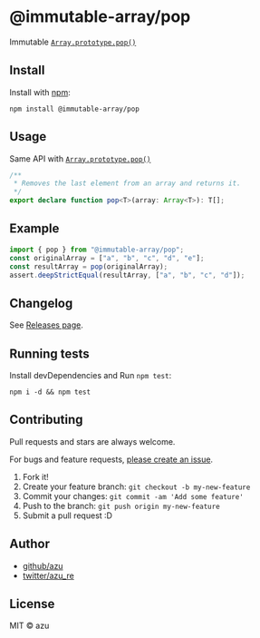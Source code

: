 # @immutable-array/pop

Immutable [`Array.prototype.pop()`](https://developer.mozilla.org/ja/docs/Web/JavaScript/Reference/Global_Objects/Array/pop)

## Install

Install with [npm](https://www.npmjs.com/):

    npm install @immutable-array/pop

## Usage

Same API with [`Array.prototype.pop()`](https://developer.mozilla.org/ja/docs/Web/JavaScript/Reference/Global_Objects/Array/pop)

```ts
/**
 * Removes the last element from an array and returns it.
 */
export declare function pop<T>(array: Array<T>): T[];
```

## Example

```js
import { pop } from "@immutable-array/pop";
const originalArray = ["a", "b", "c", "d", "e"];
const resultArray = pop(originalArray);
assert.deepStrictEqual(resultArray, ["a", "b", "c", "d"]);
```

## Changelog

See [Releases page](https://github.com/azu/immutable-array-prototype/releases).

## Running tests

Install devDependencies and Run `npm test`:

    npm i -d && npm test

## Contributing

Pull requests and stars are always welcome.

For bugs and feature requests, [please create an issue](https://github.com/azu/immutable-array-prototype/issues).

1. Fork it!
2. Create your feature branch: `git checkout -b my-new-feature`
3. Commit your changes: `git commit -am 'Add some feature'`
4. Push to the branch: `git push origin my-new-feature`
5. Submit a pull request :D

## Author

- [github/azu](https://github.com/azu)
- [twitter/azu_re](https://twitter.com/azu_re)

## License

MIT © azu
